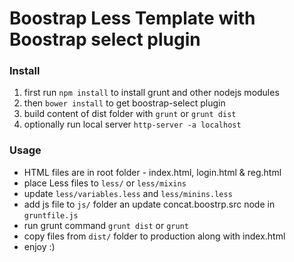 # Boostrap Less Template with Boostrap select plugin

### Install
1. first run `npm install` to install grunt and other nodejs modules
2. then `bower install` to get boostrap-select plugin
3. build content of dist folder with `grunt` or `grunt dist`
4. optionally run local server `http-server -a localhost`

### Usage
 - HTML files are in root folder - index.html, login.html & reg.html
 - place Less files to `less/` or `less/mixins`
 - update `less/variables.less` and `less/minins.less`
 - add js file to `js/` folder an update concat.boostrp.src node in `gruntfile.js`
 - run grunt command `grunt dist` or `grunt`
 - copy files from `dist/` folder to production along with index.html
 - enjoy :)